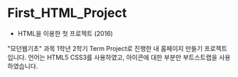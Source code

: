 # First_HTML_Project
* HTML을 이용한 첫 프로젝트 (2016)

"모던웹기초" 과목 1학년 2학기 Term Project로 진행한 내 홈페이지 만들기 프로젝트 입니다.
언어는 HTML5 CSS3를 사용하였고, 아이콘에 대한 부분만 부트스트랩을 사용하였습니다.
